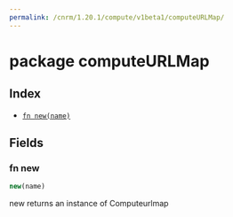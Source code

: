 ```yaml
---
permalink: /cnrm/1.20.1/compute/v1beta1/computeURLMap/
---
```


# package computeURLMap



## Index

* [`fn new(name)`](#fn-new)

## Fields

### fn new

```ts
new(name)
```

new returns an instance of Computeurlmap